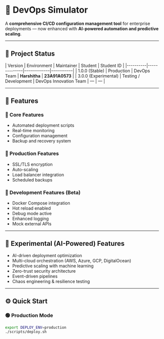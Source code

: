 # 🧩 DevOps Simulator

A **comprehensive CI/CD configuration management tool** for enterprise deployments — now enhanced with **AI-powered automation and predictive scaling**.

---

## 📘 Project Status
| Version | Environment | Maintainer | Student | Student ID |
|----------|--------------|-------------|-----------|
| 1.0.0 (Stable) | Production | DevOps Team | **Harshitha** | **23A91A0573** |
| 3.0.0 (Experimental) | Testing / Development | DevOps Innovation Team | — | — |

---

## 🚀 Features

### 🔹 Core Features
- Automated deployment scripts  
- Real-time monitoring  
- Configuration management  
- Backup and recovery system  

### 🔹 Production Features
- SSL/TLS encryption  
- Auto-scaling  
- Load balancer integration  
- Scheduled backups  

### 🔹 Development Features (Beta)
- Docker Compose integration  
- Hot reload enabled  
- Debug mode active  
- Enhanced logging  
- Mock external APIs  

---

## 🤖 Experimental (AI-Powered) Features
- AI-driven deployment optimization  
- Multi-cloud orchestration (AWS, Azure, GCP, DigitalOcean)  
- Predictive scaling with machine learning  
- Zero-trust security architecture  
- Event-driven pipelines  
- Chaos engineering & resilience testing  

---

## ⚙️ Quick Start

### 🟢 Production Mode
```bash
export DEPLOY_ENV=production
./scripts/deploy.sh
